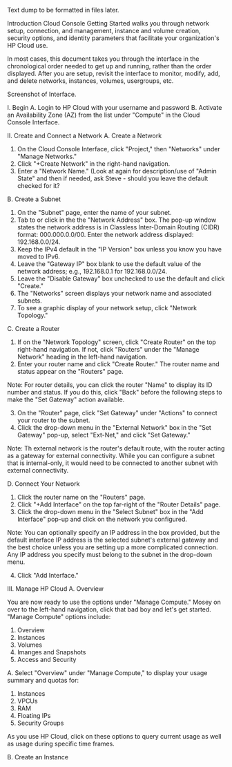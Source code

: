 Text dump to be formatted in files later.

Introduction
Cloud Console Getting Started walks you through network setup, connection, and management, instance and volume creation, security options, and identity parameters that facilitate your organization's HP Cloud use.

In most cases, this document takes you through the interface in the chronological order needed to get up and running, rather than the order displayed. After you are setup, revisit the interface to monitor, modify, add, and delete networks, instances, volumes, usergroups, etc.

Screenshot of Interface.

I. Begin
A. Login to HP Cloud with your username and password
B. Activate an Availability Zone (AZ) from the list under "Compute" in the Cloud Console Interface.


II. Create and Connect a Network
A. Create a Network
1. On the Cloud Console Interface, click "Project," then "Networks" under "Manage Networks."
2. Click "+Create Network" in the right-hand navigation.
3. Enter a "Network Name." (Look at again for description/use of "Admin State" and then if needed, ask Steve - should you leave the default checked for it?

B. Create a Subnet
1. On the "Subnet" page, enter the name of your subnet.
2. Tab to or click in the the "Network Address" box. The pop-up window states the network address is in Classless Inter-Domain Routing (CIDR) format:  000.000.0.0/00. Enter the network address displayed: 192.168.0.0/24.
3. Keep the IPv4 default in the "IP Version" box unless you know you have moved to IPv6.
4. Leave the "Gateway IP" box blank to use the default value of the network address; e.g., 192.168.0.1 for 192.168.0.0/24.
5. Leave the "Disable Gateway" box unchecked to use the default and click "Create." 
6. The "Networks" screen displays your network name and associated subnets.
7. To see a graphic display of your network setup, click "Network Topology."

C. Create a Router
1.  If on the "Network Topology" screen, click "Create Router" on the top right-hand navigation. If not, click "Routers" under the "Manage Network" heading in the left-hand navigation.
2.  Enter your router name and click "Create Router." The router name and status appear on the "Routers" page.

Note: For router details, you can click the router "Name" to display its ID number and status. If you do this, click "Back" before the following steps to make the "Set Gateway" action available.

3. On the "Router" page, click "Set Gateway" under "Actions" to connect your router to the subnet.
4. Click the drop-down menu in the "External Network" box in the "Set Gateway" pop-up, select "Ext-Net," and click "Set Gateway."

Note: Th external network is the router's default route, with the router acting as a gateway for external connectivity. While you can configure a subnet that is internal-only, it would need to be connected to another subnet with external connectivity.

D.  Connect Your Network
1. Click the router name on the "Routers" page.
2. Click "+Add Interface" on the top far-right of the "Router Details" page.
3. Click the drop-down menu in the "Select Subnet" box in the "Add Interface" pop-up and click on the network you configured.

Note: You can optionally specify an IP address in the box provided, but the default interface IP address is the selected subnet's external gateway and the best choice unless you are setting up a more complicated connection. Any IP address you specify must belong to the subnet in the drop-down menu.

4. Click "Add Interface."

III. Manage HP Cloud
A. Overview

You are now ready to use the options under "Manage Compute." Mosey on over to the left-hand navigation, click that bad boy and let's get started. "Manage Compute" options include:
1. Overview
2. Instances
3. Volumes
4. Imanges and Snapshots
5. Access and Security

A. Select "Overview" under "Manage Compute," to display your usage summary and quotas for:
1. Instances
2. VPCUs
3. RAM
4. Floating IPs
5. Security Groups

As you use HP Cloud, click on these options to query current usage as well as usage during specific time frames.

B. Create an Instance
